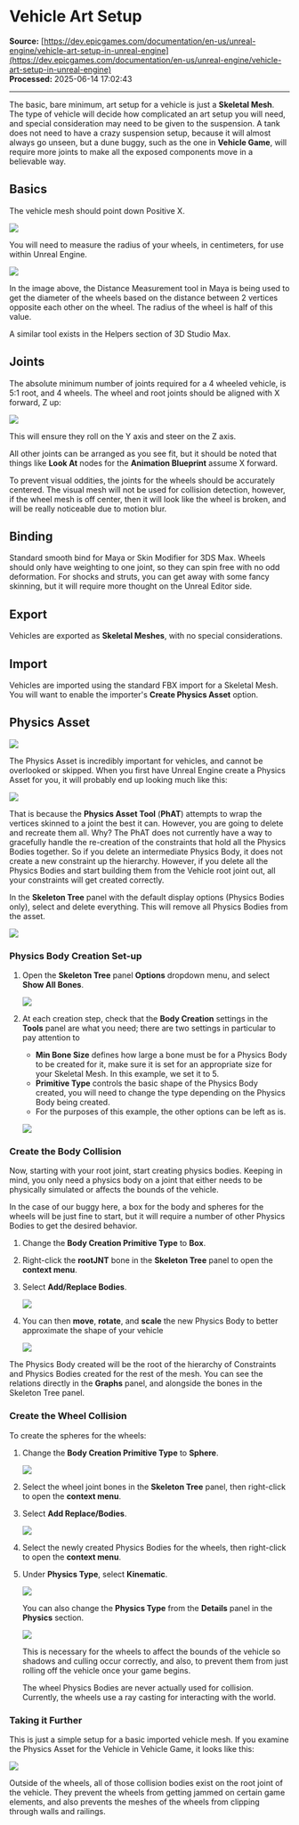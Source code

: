 # Vehicle Art Setup

**Source:** [https://dev.epicgames.com/documentation/en-us/unreal-engine/vehicle-art-setup-in-unreal-engine](https://dev.epicgames.com/documentation/en-us/unreal-engine/vehicle-art-setup-in-unreal-engine)  
**Processed:** 2025-06-14 17:02:43

---

The basic, bare minimum, art setup for a vehicle is just a **Skeletal Mesh**. The type of vehicle will decide how complicated an art setup you will need, and special consideration may need to be given to the suspension. A tank does not need to have a crazy suspension setup, because it will almost always go unseen, but a dune buggy, such as the one in **Vehicle Game**, will require more joints to make all the exposed components move in a believable way.

## Basics

The vehicle mesh should point down Positive X.

![](https://d1iv7db44yhgxn.cloudfront.net/documentation/images/3a75f84c-5032-43b6-8bf8-5cc2a054180b/basics01.png)

You will need to measure the radius of your wheels, in centimeters, for use within Unreal Engine.

![](https://d1iv7db44yhgxn.cloudfront.net/documentation/images/25bbf086-d430-4fea-a990-e736c5b5e50e/wheelradius.png)

In the image above, the Distance Measurement tool in Maya is being used to get the diameter of the wheels based on the distance between 2 vertices opposite each other on the wheel. The radius of the wheel is half of this value.

A similar tool exists in the Helpers section of 3D Studio Max.

## Joints

The absolute minimum number of joints required for a 4 wheeled vehicle, is 5:1 root, and 4 wheels. The wheel and root joints should be aligned with X forward, Z up:

![](https://d1iv7db44yhgxn.cloudfront.net/documentation/images/9b8bcf5d-1717-47de-a750-e2bf2e03dcc0/wheeljnt.png)

This will ensure they roll on the Y axis and steer on the Z axis.

All other joints can be arranged as you see fit, but it should be noted that things like **Look At** nodes for the **Animation Blueprint** assume X forward.

To prevent visual oddities, the joints for the wheels should be accurately centered. The visual mesh will not be used for collision detection, however, if the wheel mesh is off center, then it will look like the wheel is broken, and will be really noticeable due to motion blur.

## Binding

Standard smooth bind for Maya or Skin Modifier for 3DS Max. Wheels should only have weighting to one joint, so they can spin free with no odd deformation. For shocks and struts, you can get away with some fancy skinning, but it will require more thought on the Unreal Editor side.

## Export

Vehicles are exported as **Skeletal Meshes**, with no special considerations.

## Import

Vehicles are imported using the standard FBX import for a Skeletal Mesh. You will want to enable the importer's **Create Physics Asset** option.

## Physics Asset

![](https://d1iv7db44yhgxn.cloudfront.net/documentation/images/f4069d4f-3c16-4421-bb88-e2ad696f9151/paicon.png)

The Physics Asset is incredibly important for vehicles, and cannot be overlooked or skipped. When you first have Unreal Engine create a Physics Asset for you, it will probably end up looking much like this:

![](https://d1iv7db44yhgxn.cloudfront.net/documentation/images/03672d26-0ee8-4487-a099-9eda2955227f/badpa.png)

That is because the **Physics Asset Tool** (**PhAT**) attempts to wrap the vertices skinned to a joint the best it can. However, you are going to delete and recreate them all. Why? The PhAT does not currently have a way to gracefully handle the re-creation of the constraints that hold all the Physics Bodies together. So if you delete an intermediate Physics Body, it does not create a new constraint up the hierarchy. However, if you delete all the Physics Bodies and start building them from the Vehicle root joint out, all your constraints will get created correctly.

In the **Skeleton Tree** panel with the default display options (Physics Bodies only), select and delete everything. This will remove all Physics Bodies from the asset.

![](https://d1iv7db44yhgxn.cloudfront.net/documentation/images/aeba7ad7-ceda-4f7a-9ecb-f1990cd9068b/selectalldelete.png)

### Physics Body Creation Set-up

1.  Open the **Skeleton Tree** panel **Options** dropdown menu, and select **Show All Bones**.
    
    ![](https://d1iv7db44yhgxn.cloudfront.net/documentation/images/592de346-265c-46f6-9386-f65124f1c7c4/showbones.png)
2.  At each creation step, check that the **Body Creation** settings in the **Tools** panel are what you need; there are two settings in particular to pay attention to
    
    -   **Min Bone Size** defines how large a bone must be for a Physics Body to be created for it, make sure it is set for an appropriate size for your Skeletal Mesh. In this example, we set it to 5.
    -   **Primitive Type** controls the basic shape of the Physics Body created, you will need to change the type depending on the Physics Body being created.
    -   For the purposes of this example, the other options can be left as is.
    
    ![](https://d1iv7db44yhgxn.cloudfront.net/documentation/images/735d5aee-a4af-456e-9f76-4704af28068d/bodycreation.png)

### Create the Body Collision

Now, starting with your root joint, start creating physics bodies. Keeping in mind, you only need a physics body on a joint that either needs to be physically simulated or affects the bounds of the vehicle.

In the case of our buggy here, a box for the body and spheres for the wheels will be just fine to start, but it will require a number of other Physics Bodies to get the desired behavior.

1.  Change the **Body Creation Primitive Type** to **Box**.
2.  Right-click the **rootJNT** bone in the **Skeleton Tree** panel to open the **context menu**.
3.  Select **Add/Replace Bodies**.
    
    ![](https://d1iv7db44yhgxn.cloudfront.net/documentation/images/5ad06287-0a27-46eb-9f99-b42aea37a0f9/bodytoroot.png)
4.  You can then **move**, **rotate**, and **scale** the new Physics Body to better approximate the shape of your vehicle
    
    ![](https://d1iv7db44yhgxn.cloudfront.net/documentation/images/9544a078-1596-4e6d-a659-4ddab5606f40/newbodyboxresultscaled.png)

The Physics Body created will be the root of the hierarchy of Constraints and Physics Bodies created for the rest of the mesh. You can see the relations directly in the **Graphs** panel, and alongside the bones in the Skeleton Tree panel.

### Create the Wheel Collision

To create the spheres for the wheels:

1.  Change the **Body Creation Primitive Type** to **Sphere**.
    
    ![](https://d1iv7db44yhgxn.cloudfront.net/documentation/images/2ab0c910-483b-4aa2-9997-87e27ab8beb4/bodycreationsphere.png)
2.  Select the wheel joint bones in the **Skeleton Tree** panel, then right-click to open the **context menu**.
3.  Select **Add Replace/Bodies**.
    
    ![](https://d1iv7db44yhgxn.cloudfront.net/documentation/images/ab838c7b-a6a3-4175-8da3-3c0c7dacca9d/bodytowheel.png)
4.  Select the newly created Physics Bodies for the wheels, then right-click to open the **context menu**.
5.  Under **Physics Type**, select **Kinematic**.
    
    ![](https://d1iv7db44yhgxn.cloudfront.net/documentation/images/34810c01-0dd2-440c-ab7c-65b36a882b9e/makethewheelskin.png)
    
    You can also change the **Physics Type** from the **Details** panel in the **Physics** section.
    
    ![](https://d1iv7db44yhgxn.cloudfront.net/documentation/images/042f5960-86ca-4e79-aafa-7d8160a80d35/makethewheelskin_2.png)
    
    This is necessary for the wheels to affect the bounds of the vehicle so shadows and culling occur correctly, and also, to prevent them from just rolling off the vehicle once your game begins.
    
    The wheel Physics Bodies are never actually used for collision. Currently, the wheels use a ray casting for interacting with the world.
    

### Taking it Further

This is just a simple setup for a basic imported vehicle mesh. If you examine the Physics Asset for the Vehicle in Vehicle Game, it looks like this:

![](https://d1iv7db44yhgxn.cloudfront.net/documentation/images/d858b023-b4e7-4906-a167-db017825df72/goodpa.png)

Outside of the wheels, all of those collision bodies exist on the root joint of the vehicle. They prevent the wheels from getting jammed on certain game elements, and also prevents the meshes of the wheels from clipping through walls and railings.
